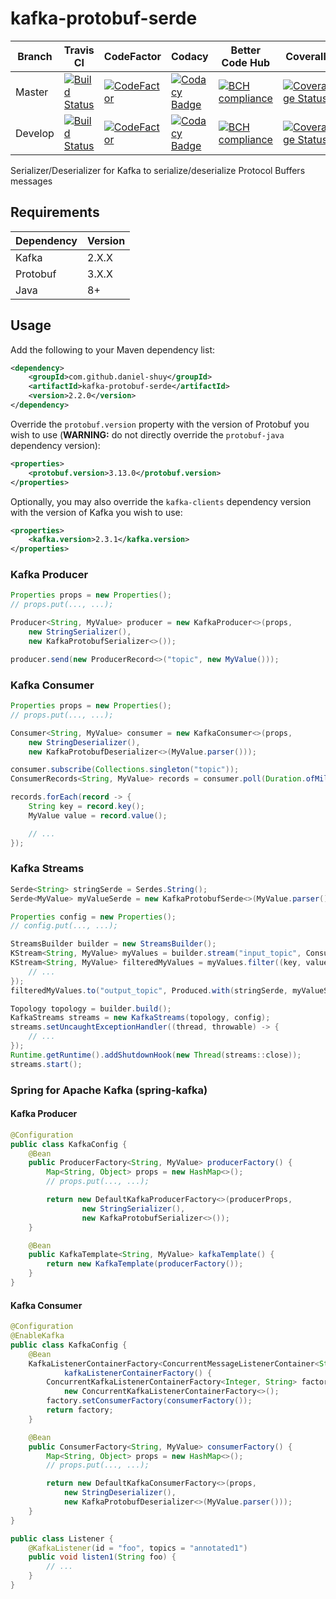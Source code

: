 # kafka-protobuf-serde

| Branch  | Travis CI                                                                                                                                            | CodeFactor                                                                                                                                                                                                 | Codacy                                                                                                                                                                                                                                                                                     | Better Code Hub                                                                                                                       | Coverall                                                                                                                                                                                       |
| ------- | ---------------------------------------------------------------------------------------------------------------------------------------------------- | ---------------------------------------------------------------------------------------------------------------------------------------------------------------------------------------------------------- | ------------------------------------------------------------------------------------------------------------------------------------------------------------------------------------------------------------------------------------------------------------------------------------------ | ------------------------------------------------------------------------------------------------------------------------------------- | ---------------------------------------------------------------------------------------------------------------------------------------------------------------------------------------------- |
| Master  | [![Build Status](https://travis-ci.org/daniel-shuy/kafka-protobuf-serde.svg?branch=master)](https://travis-ci.org/daniel-shuy/kafka-protobuf-serde)  | [![CodeFactor](https://www.codefactor.io/repository/github/daniel-shuy/kafka-protobuf-serde/badge/master)](https://www.codefactor.io/repository/github/daniel-shuy/kafka-protobuf-serde/overview/master)   | [![Codacy Badge](https://api.codacy.com/project/badge/Grade/b20bbaee80b542edb96f068ff1b440c1?branch=master)](https://www.codacy.com/app/daniel-shuy/kafka-protobuf-serde?utm_source=github.com&utm_medium=referral&utm_content=daniel-shuy/kafka-protobuf-serde&utm_campaign=Badge_Grade)  | [![BCH compliance](https://bettercodehub.com/edge/badge/daniel-shuy/kafka-protobuf-serde?branch=master)](https://bettercodehub.com/)  | [![Coverage Status](https://coveralls.io/repos/github/daniel-shuy/kafka-protobuf-serde/badge.svg?branch=master)](https://coveralls.io/github/daniel-shuy/kafka-protobuf-serde?branch=master)   |
| Develop | [![Build Status](https://travis-ci.org/daniel-shuy/kafka-protobuf-serde.svg?branch=develop)](https://travis-ci.org/daniel-shuy/kafka-protobuf-serde) | [![CodeFactor](https://www.codefactor.io/repository/github/daniel-shuy/kafka-protobuf-serde/badge/develop)](https://www.codefactor.io/repository/github/daniel-shuy/kafka-protobuf-serde/overview/develop) | [![Codacy Badge](https://api.codacy.com/project/badge/Grade/b20bbaee80b542edb96f068ff1b440c1?branch=develop)](https://www.codacy.com/app/daniel-shuy/kafka-protobuf-serde?utm_source=github.com&utm_medium=referral&utm_content=daniel-shuy/kafka-protobuf-serde&utm_campaign=Badge_Grade) | [![BCH compliance](https://bettercodehub.com/edge/badge/daniel-shuy/kafka-protobuf-serde?branch=develop)](https://bettercodehub.com/) | [![Coverage Status](https://coveralls.io/repos/github/daniel-shuy/kafka-protobuf-serde/badge.svg?branch=develop)](https://coveralls.io/github/daniel-shuy/kafka-protobuf-serde?branch=develop) |

Serializer/Deserializer for Kafka to serialize/deserialize Protocol Buffers
messages

## Requirements

| Dependency | Version |
| ---------- | ------- |
| Kafka      | 2.X.X   |
| Protobuf   | 3.X.X   |
| Java       | 8+      |

## Usage

Add the following to your Maven dependency list:

```xml
<dependency>
    <groupId>com.github.daniel-shuy</groupId>
    <artifactId>kafka-protobuf-serde</artifactId>
    <version>2.2.0</version>
</dependency>
```

Override the `protobuf.version` property with the version of Protobuf you wish
to use (**WARNING:** do not directly override the `protobuf-java` dependency
version):

```xml
<properties>
    <protobuf.version>3.13.0</protobuf.version>
</properties>
```

Optionally, you may also override the `kafka-clients` dependency version with
the version of Kafka you wish to use:

```xml
<properties>
    <kafka.version>2.3.1</kafka.version>
</properties>
```

### Kafka Producer

```java
Properties props = new Properties();
// props.put(..., ...);

Producer<String, MyValue> producer = new KafkaProducer<>(props,
    new StringSerializer(),
    new KafkaProtobufSerializer<>());

producer.send(new ProducerRecord<>("topic", new MyValue()));
```

### Kafka Consumer

```java
Properties props = new Properties();
// props.put(..., ...);

Consumer<String, MyValue> consumer = new KafkaConsumer<>(props,
    new StringDeserializer(),
    new KafkaProtobufDeserializer<>(MyValue.parser()));

consumer.subscribe(Collections.singleton("topic"));
ConsumerRecords<String, MyValue> records = consumer.poll(Duration.ofMillis(100));

records.forEach(record -> {
    String key = record.key();
    MyValue value = record.value();

    // ...
});
```

### Kafka Streams

```java
Serde<String> stringSerde = Serdes.String();
Serde<MyValue> myValueSerde = new KafkaProtobufSerde<>(MyValue.parser());

Properties config = new Properties();
// config.put(..., ...);

StreamsBuilder builder = new StreamsBuilder();
KStream<String, MyValue> myValues = builder.stream("input_topic", Consumed.with(stringSerde, myValueSerde));
KStream<String, MyValue> filteredMyValues = myValues.filter((key, value) -> {
    // ...
});
filteredMyValues.to("output_topic", Produced.with(stringSerde, myValueSerde));

Topology topology = builder.build();
KafkaStreams streams = new KafkaStreams(topology, config);
streams.setUncaughtExceptionHandler((thread, throwable) -> {
    // ...
});
Runtime.getRuntime().addShutdownHook(new Thread(streams::close));
streams.start();
```

### Spring for Apache Kafka (spring-kafka)

#### Kafka Producer

```java
@Configuration
public class KafkaConfig {
    @Bean
    public ProducerFactory<String, MyValue> producerFactory() {
        Map<String, Object> props = new HashMap<>();
        // props.put(..., ...);

        return new DefaultKafkaProducerFactory<>(producerProps,
                new StringSerializer(),
                new KafkaProtobufSerializer<>());
    }

    @Bean
    public KafkaTemplate<String, MyValue> kafkaTemplate() {
        return new KafkaTemplate(producerFactory());
    }
}
```

#### Kafka Consumer

```java
@Configuration
@EnableKafka
public class KafkaConfig {
    @Bean
    KafkaListenerContainerFactory<ConcurrentMessageListenerContainer<String, MyValue>>
            kafkaListenerContainerFactory() {
        ConcurrentKafkaListenerContainerFactory<Integer, String> factory =
            new ConcurrentKafkaListenerContainerFactory<>();
        factory.setConsumerFactory(consumerFactory());
        return factory;
    }

    @Bean
    public ConsumerFactory<String, MyValue> consumerFactory() {
        Map<String, Object> props = new HashMap<>();
        // props.put(..., ...);

        return new DefaultKafkaConsumerFactory<>(props,
            new StringDeserializer(),
            new KafkaProtobufDeserializer<>(MyValue.parser()));
    }
}

public class Listener {
    @KafkaListener(id = "foo", topics = "annotated1")
    public void listen1(String foo) {
        // ...
    }
}
```
